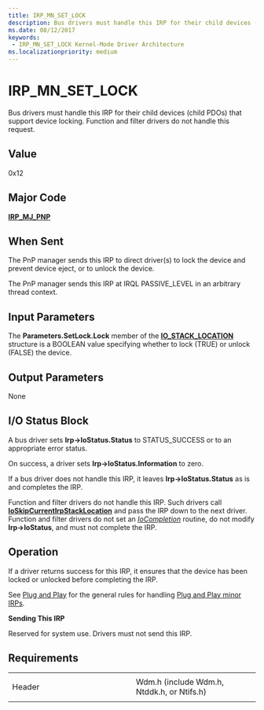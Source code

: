 ```yaml
---
title: IRP_MN_SET_LOCK
description: Bus drivers must handle this IRP for their child devices (child PDOs) that support device locking. Function and filter drivers do not handle this request.
ms.date: 08/12/2017
keywords:
 - IRP_MN_SET_LOCK Kernel-Mode Driver Architecture
ms.localizationpriority: medium
---
```


# IRP\_MN\_SET\_LOCK


Bus drivers must handle this IRP for their child devices (child PDOs) that support device locking. Function and filter drivers do not handle this request.

## Value

0x12

## Major Code

[**IRP\_MJ\_PNP**](irp-mj-pnp.md)

## When Sent

The PnP manager sends this IRP to direct driver(s) to lock the device and prevent device eject, or to unlock the device.

The PnP manager sends this IRP at IRQL PASSIVE\_LEVEL in an arbitrary thread context.

## Input Parameters


The **Parameters.SetLock.Lock** member of the [**IO\_STACK\_LOCATION**](/windows-hardware/drivers/ddi/wdm/ns-wdm-_io_stack_location) structure is a BOOLEAN value specifying whether to lock (TRUE) or unlock (FALSE) the device.

## Output Parameters


None

## I/O Status Block


A bus driver sets **Irp-&gt;IoStatus.Status** to STATUS\_SUCCESS or to an appropriate error status.

On success, a driver sets **Irp-&gt;IoStatus.Information** to zero.

If a bus driver does not handle this IRP, it leaves **Irp-&gt;IoStatus.Status** as is and completes the IRP.

Function and filter drivers do not handle this IRP. Such drivers call [**IoSkipCurrentIrpStackLocation**](/windows-hardware/drivers/ddi/wdm/nf-wdm-ioskipcurrentirpstacklocation) and pass the IRP down to the next driver. Function and filter drivers do not set an [*IoCompletion*](/windows-hardware/drivers/ddi/wdm/nc-wdm-io_completion_routine) routine, do not modify **Irp-&gt;IoStatus**, and must not complete the IRP.

## Operation

If a driver returns success for this IRP, it ensures that the device has been locked or unlocked before completing the IRP.

See [Plug and Play](./introduction-to-plug-and-play.md) for the general rules for handling [Plug and Play minor IRPs](plug-and-play-minor-irps.md).

**Sending This IRP**

Reserved for system use. Drivers must not send this IRP.

## Requirements

<table>
<colgroup>
<col width="50%" />
<col width="50%" />
</colgroup>
<tbody>
<tr class="odd">
<td><p>Header</p></td>
<td>Wdm.h (include Wdm.h, Ntddk.h, or Ntifs.h)</td>
</tr>
</tbody>
</table>

 

